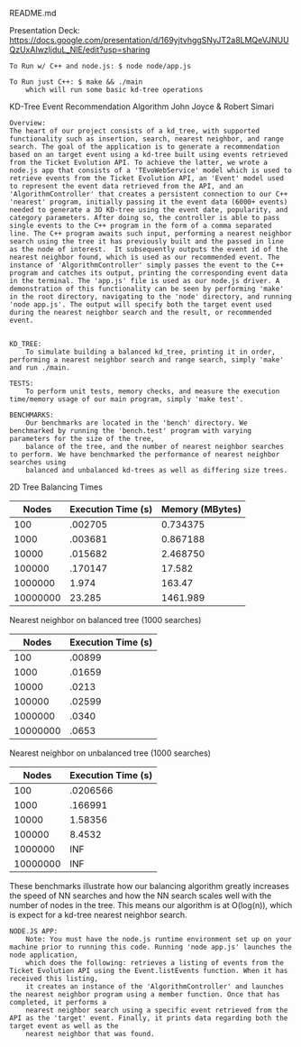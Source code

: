 README.md

Presentation Deck: https://docs.google.com/presentation/d/169yjtvhggSNyJT2a8LMQeVJNUUQzUxAIwzljduL_NlE/edit?usp=sharing

	To Run w/ C++ and node.js: $ node node/app.js

	To Run just C++: $ make && ./main
		which will run some basic kd-tree operations

KD-Tree Event Recommendation Algorithm
John Joyce & Robert Simari

	Overview:
	The heart of our project consists of a kd_tree, with supported functionality such as insertion, search, nearest neighbor, and range search. The goal of the application is to generate a recommendation based on an target event using a kd-tree built using events retrieved from the Ticket Evolution API. To achieve the latter, we wrote a node.js app that consists of a 'TEvoWebService' model which is used to retrieve events from the Ticket Evolution API, an 'Event' model used to represent the event data retrieved from the API, and an 'AlgorithmController' that creates a persistent connection to our C++ 'nearest' program, initially passing it the event data (6000+ events) needed to generate a 3D KD-tree using the event date, popularity, and category parameters. After doing so, the controller is able to pass single events to the C++ program in the form of a comma separated line. The C++ program awaits such input, performing a nearest neighbor search using the tree it has previously built and the passed in line as the node of interest.  It subsequently outputs the event id of the nearest neighbor found, which is used as our recommended event. The instance of 'AlgorithmController' simply passes the event to the C++ program and catches its output, printing the corresponding event data in the terminal. The 'app.js' file is used as our node.js driver. A demonstration of this functionality can be seen by performing 'make' in the root directory, navigating to the 'node' directory, and running 'node app.js'. The output will specify both the target event used during the nearest neighbor search and the result, or recommended event.    


	KD_TREE:
		To simulate building a balanced kd_tree, printing it in order, performing a nearest neighbor search and range search, simply 'make' and run ./main.

	TESTS:
		To perform unit tests, memory checks, and measure the execution time/memory usage of our main program, simply 'make test'.

	BENCHMARKS:
		Our benchmarks are located in the 'bench' directory. We benchmarked by running the 'bench.test' program with varying parameters for the size of the tree,
		balance of the tree, and the number of nearest neighbor searches to perform. We have benchmarked the performance of nearest neighbor searches using
		balanced and unbalanced kd-trees as well as differing size trees.


2D Tree Balancing Times

| Nodes    | Execution Time (s) | Memory (MBytes) |
|----------|--------------------|-----------------|
| 100      | .002705            | 0.734375        |
| 1000     | .003681            | 0.867188        |
| 10000    | .015682            | 2.468750        |
| 100000   | .170147            | 17.582          |
| 1000000  | 1.974              | 163.47          |
| 10000000 | 23.285             | 1461.989        |

Nearest neighbor on balanced tree (1000 searches)

| Nodes    | Execution Time (s) |
|----------|--------------------|
| 100      | .00899             |
| 1000     | .01659             |
| 10000    | .0213              |
| 100000   | .02599             |
| 1000000  | .0340              |
| 10000000 | .0653              |

Nearest neighbor on unbalanced tree (1000 searches)

| Nodes    | Execution Time (s) |
|----------|--------------------|
| 100      | .0206566           |
| 1000     | .166991            |
| 10000    | 1.58356            |
| 100000   | 8.4532             |
| 1000000  | INF                |
| 10000000 | INF                |

These benchmarks illustrate how our balancing algorithm greatly increases the speed of NN searches and how the NN search scales well with the number of nodes in the tree. This means our algorithm is at O(log(n)), which is expect for a kd-tree nearest neighbor search.


	NODE.JS APP:
		Note: You must have the node.js runtime environment set up on your machine prior to running this code. Running 'node app.js' launches the node application,
		which does the following: retrieves a listing of events from the Ticket Evolution API using the Event.listEvents function. When it has received this listing,
		it creates an instance of the 'AlgorithmController' and launches the nearest neighbor program using a member function. Once that has completed, it performs a
		nearest neighbor search using a specific event retrieved from the API as the 'target' event. Finally, it prints data regarding both the target event as well as the
		nearest neighbor that was found.
